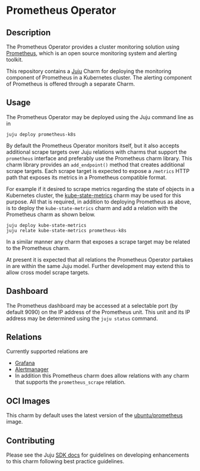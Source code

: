 # Prometheus Operator

## Description

The Prometheus Operator provides a cluster monitoring solution using
[Prometheus](https://prometheus.io), which is an open source
monitoring system and alerting toolkit.

This repository contains a [Juju](https://jaas.ai/) Charm for
deploying the monitoring component of Prometheus in a Kubernetes
cluster. The alerting component of Prometheus is offered through a
separate Charm.


## Usage

The Prometheus Operator may be deployed using the Juju command line as
in

    juju deploy prometheus-k8s

By default the Prometheus Operator monitors itself, but it also
accepts additional scrape targets over Juju relations with charms that
support the `prometheus` interface and preferably use the Prometheus
charm library. This charm library provides an `add_endpoint()` method
that creates additional scrape targets. Each scrape target is expected
to expose a `/metrics` HTTP path that exposes its metrics in a
Prometheus compatible format.

For example if it desired to scrape metrics regarding the state of
objects in a Kubernetes cluster, the
[kube-state-metrics](https://charmhub.io/kube-state-metrics) charm may
be used for this purpose. All that is required, in addition to
deploying Prometheus as above, is to deploy the `kube-state-metrics`
charm and add a relation with the Prometheus charm as shown below.


    juju deploy kube-state-metrics
    juju relate kube-state-metrics prometheus-k8s

In a similar manner any charm that exposes a scrape target may be
related to the Prometheus charm.

At present it is expected that all relations the Prometheus Operator
partakes in are within the same Juju model. Further development may
extend this to allow cross model scrape targets.

## Dashboard

The Prometheus dashboard may be accessed at a selectable port (by
default 9090) on the IP address of the Prometheus unit. This unit and
its IP address may be determined using the `juju status` command.

## Relations

Currently supported relations are

- [Grafana](https://github.com/canonical/grafana-operator)
- [Alertmanager](https://github.com/canonical/alertmanager-operator)
- In addition this Prometheus charm does allow relations with any charm
that supports the `prometheus_scrape` relation.

## OCI Images

This charm by default uses the latest version of the
[ubuntu/prometheus](https://hub.docker.com/r/ubuntu/prometheus) image.

## Contributing

Please see the Juju [SDK docs](https://juju.is/docs/sdk) for guidelines
on developing enhancements to this charm following best practice guidelines.
